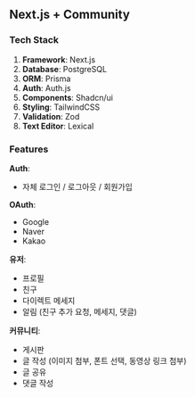 ## Next.js + Community


### Tech Stack

1. **Framework**: Next.js  
2. **Database**: PostgreSQL  
3. **ORM**: Prisma  
4. **Auth**: Auth.js  
5. **Components**: Shadcn/ui  
6. **Styling**: TailwindCSS  
7. **Validation**: Zod  
8. **Text Editor**: Lexical  


### Features

**Auth**:  
  - 자체 로그인 / 로그아웃 / 회원가입

**OAuth**:  
  - Google
  - Naver
  - Kakao

**유저**:  
  - 프로필
  - 친구
  - 다이렉트 메세지
  - 알림 (친구 추가 요청, 메세지, 댓글)

**커뮤니티**:  
  - 게시판
  - 글 작성 (이미지 첨부, 폰트 선택, 동영상 링크 첨부)
  - 글 공유
  - 댓글 작성

### 

